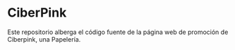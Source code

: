 # CiberPink
Este repositorio alberga el código fuente de la página web de promoción de Ciberpink, una Papelería.
